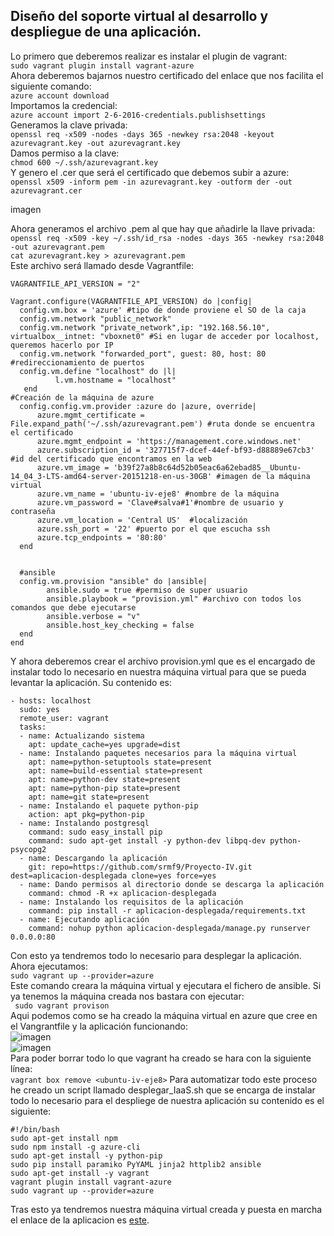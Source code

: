 ## Diseño del soporte virtual al desarrollo y despliegue de una aplicación.

Lo primero que deberemos realizar es instalar el plugin de vagrant:  
``sudo vagrant plugin install vagrant-azure``  
Ahora deberemos bajarnos nuestro certificado del enlace que nos facilita el siguiente comando:   
``azure account download``  
Importamos la credencial:    
``azure account import 2-6-2016-credentials.publishsettings ``  
Generamos la clave privada:  
``openssl req -x509 -nodes -days 365 -newkey rsa:2048 -keyout azurevagrant.key -out azurevagrant.key``  
Damos permiso a la clave:  
``chmod 600 ~/.ssh/azurevagrant.key``  
Y genero el .cer que será el certificado que debemos subir a azure:   
``openssl x509 -inform pem -in azurevagrant.key -outform der -out azurevagrant.cer``

imagen    

Ahora generamos el archivo .pem al que hay que añadirle la llave privada:  
``openssl req -x509 -key ~/.ssh/id_rsa -nodes -days 365 -newkey rsa:2048 -out azurevagrant.pem``  
``cat azurevagrant.key > azurevagrant.pem``  
Este archivo será llamado desde Vagrantfile:  
```
VAGRANTFILE_API_VERSION = "2"

Vagrant.configure(VAGRANTFILE_API_VERSION) do |config|
  config.vm.box = 'azure' #tipo de donde proviene el SO de la caja
  config.vm.network "public_network"
  config.vm.network "private_network",ip: "192.168.56.10", virtualbox__intnet: "vboxnet0" #Si en lugar de acceder por localhost, queremos hacerlo por IP
  config.vm.network "forwarded_port", guest: 80, host: 80 #redireccionamiento de puertos 
  config.vm.define "localhost" do |l|
          l.vm.hostname = "localhost"
   end
#Creación de la máquina de azure
  config.config.vm.provider :azure do |azure, override|
      azure.mgmt_certificate = File.expand_path('~/.ssh/azurevagrant.pem') #ruta donde se encuentra el certificado
      azure.mgmt_endpoint = 'https://management.core.windows.net'
      azure.subscription_id = '327715f7-dcef-44ef-bf93-d88889e67cb3' #id del certificado que encontramos en la web
      azure.vm_image = 'b39f27a8b8c64d52b05eac6a62ebad85__Ubuntu-14_04_3-LTS-amd64-server-20151218-en-us-30GB' #imagen de la máquina virtual
      azure.vm_name = 'ubuntu-iv-eje8' #nombre de la máquina
      azure.vm_password = 'Clave#salva#1'#nombre de usuario y contraseña	
      azure.vm_location = 'Central US'  #localización
      azure.ssh_port = '22' #puerto por el que escucha ssh
      azure.tcp_endpoints = '80:80'
  end
  

  #ansible
  config.vm.provision "ansible" do |ansible|
        ansible.sudo = true #permiso de super usuario
        ansible.playbook = "provision.yml" #archivo con todos los comandos que debe ejecutarse
        ansible.verbose = "v"
        ansible.host_key_checking = false
  end
end
```
Y ahora  deberemos crear el archivo provision.yml que es el encargado de instalar todo lo necesario en nuestra máquina virtual para que se pueda levantar la aplicación. Su contenido es:  
```
- hosts: localhost
  sudo: yes
  remote_user: vagrant
  tasks:
  - name: Actualizando sistema
    apt: update_cache=yes upgrade=dist    
  - name: Instalando paquetes necesarios para la máquina virtual
    apt: name=python-setuptools state=present
    apt: name=build-essential state=present
    apt: name=python-dev state=present
    apt: name=python-pip state=present
    apt: name=git state=present
  - name: Instalando el paquete python-pip
    action: apt pkg=python-pip
  - name: Instalando postgresql
    command: sudo easy_install pip
    command: sudo apt-get install -y python-dev libpq-dev python-psycopg2  
  - name: Descargando la aplicación
    git: repo=https://github.com/srmf9/Proyecto-IV.git  dest=aplicacion-desplegada clone=yes force=yes
  - name: Dando permisos al directorio donde se descarga la aplicación
    command: chmod -R +x aplicacion-desplegada
  - name: Instalando los requisitos de la aplicación
    command: pip install -r aplicacion-desplegada/requirements.txt
  - name: Ejecutando aplicación
    command: nohup python aplicacion-desplegada/manage.py runserver 0.0.0.0:80
```
Con esto  ya tendremos todo lo necesario para desplegar la aplicación. Ahora ejecutamos:  
``sudo vagrant up --provider=azure``  
Este comando creara la máquina virtual y ejecutara el fichero de ansible. Si ya tenemos la máquina creada nos bastara con ejecutar:  
`` sudo vagrant provison``  
Aqui podemos como se ha creado la máquina virtual en azure que cree en el Vangrantfile y la aplicación funcionando:  
![imagen](http://i1028.photobucket.com/albums/y349/Salva_Rueda/8_1_zpsgcz7zomy.png)  
![imagen](http://i1028.photobucket.com/albums/y349/Salva_Rueda/8_2_zpstth3shfa.png)  
Para poder borrar todo lo que vagrant ha creado se hara con la siguiente línea:   
``vagrant box remove <ubuntu-iv-eje8>``
Para automatizar todo este proceso he creado un script llamado desplegar_IaaS.sh que se encarga de instalar todo lo necesario para el despliege de nuestra aplicación su contenido es el siguiente:  
```
#!/bin/bash
sudo apt-get install npm
sudo npm install -g azure-cli
sudo apt-get install -y python-pip
sudo pip install paramiko PyYAML jinja2 httplib2 ansible
sudo apt-get install -y vagrant
vagrant plugin install vagrant-azure
sudo vagrant up --provider=azure
```
Tras esto ya tendremos nuestra máquina virtual creada y puesta en marcha el enlace de la aplicacion es [este](http://ubuntu-iv-eje8-service-wuqow.cloudapp.net/).